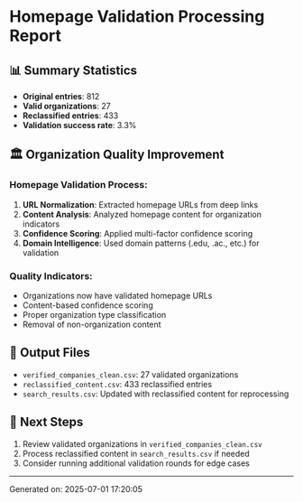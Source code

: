 # Homepage Validation Processing Report

## 📊 Summary Statistics

- **Original entries**: 812
- **Valid organizations**: 27
- **Reclassified entries**: 433
- **Validation success rate**: 3.3%

## 🏛️ Organization Quality Improvement

### Homepage Validation Process:
1. **URL Normalization**: Extracted homepage URLs from deep links
2. **Content Analysis**: Analyzed homepage content for organization indicators
3. **Confidence Scoring**: Applied multi-factor confidence scoring
4. **Domain Intelligence**: Used domain patterns (.edu, .ac., etc.) for validation

### Quality Indicators:
- Organizations now have validated homepage URLs
- Content-based confidence scoring
- Proper organization type classification
- Removal of non-organization content

## 📁 Output Files

- `verified_companies_clean.csv`: 27 validated organizations
- `reclassified_content.csv`: 433 reclassified entries
- `search_results.csv`: Updated with reclassified content for reprocessing

## 🎯 Next Steps

1. Review validated organizations in `verified_companies_clean.csv`
2. Process reclassified content in `search_results.csv` if needed
3. Consider running additional validation rounds for edge cases

---
Generated on: 2025-07-01 17:20:05
